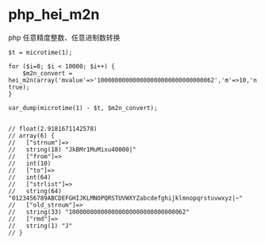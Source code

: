# php_hei_m2n
php 任意精度整数、任意进制数转换

	$t = microtime(1);

	for ($i=0; $i < 10000; $i++) {
		$m2n_convert = hei_m2n(array('mvalue'=>'100000000000000000000000000000062','m'=>10,'n'=>64), true);
	}

	var_dump(microtime(1) - $t, $m2n_convert);


	// float(2.9181671142578)
	// array(6) {
	//   ["strnum"]=>
	//   string(18) "JkBMr1MuMixu40000|"
	//   ["from"]=>
	//   int(10)
	//   ["to"]=>
	//   int(64)
	//   ["strlist"]=>
	//   string(64) "0123456789ABCDEFGHIJKLMNOPQRSTUVWXYZabcdefghijklmnopqrstuvwxyz|~"
	//   ["old_strnum"]=>
	//   string(33) "100000000000000000000000000000062"
	//   ["rmd"]=>
	//   string(1) "J"
	// }
	
